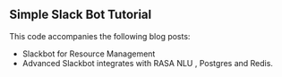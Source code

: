 ## Simple Slack Bot Tutorial 

This code accompanies the following blog posts:

* Slackbot for Resource Management
* Advanced Slackbot integrates with RASA NLU , Postgres and Redis.
